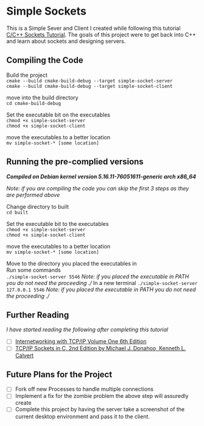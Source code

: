 # Simple Sockets
This is a Simple Sever and Client I created while following this tutorial [C/C++ Sockets Tutorial](https://www.linuxhowtos.org/C_C++/socket.htm). The goals of this project were to get back into C++ and learn about sockets and designing servers.

## Compiling the Code
Build the project \
`cmake --build cmake-build-debug --target simple-socket-server` \
`cmake --build cmake-build-debug --target simple-socket-client`

move into the build directory \
`cd cmake-build-debug`

Set the executable bit on the executables \
`chmod +x simple-socket-server` \
`chmod +x simple-socket-client`

move the executables to a better location \
`mv simple-socket-* [some location]`

## Running the pre-complied versions
_**Compiled on Debian kernel version 5.16.11-76051611-generic arch x86_64**_

_Note: if you are compiling the code you can skip the first 3 steps as they are performed above_ 

Change directory to built \
`cd built`

Set the executable bit to the executables \
`chmod +x simple-socket-server` \
`chmod +x simple-socket-client`

move the executables to a better location \
`mv simple-socket-* [some location]`

Move to the directory you placed the executables in \
Run some commands \
`./simple-socket-server 5546` _Note: if you placed the executable in PATH you do not need the proceeding ./_
In a new terminal
`./simple-socket-server 127.0.0.1 5546` _Note: if you placed the executable in PATH you do not need the proceeding ./_

## Further Reading
_I have started reading the following after completing this tutorial_
- [ ] [Internetworking with TCP/IP Volume One 6th Edition](https://www.amazon.com/Internetworking-TCP-IP-One-6th/dp/013608530X/ref=pd_sbs_2/146-0905989-7407724?pd_rd_w=mzw2p&pf_rd_p=4b6b5072-e9bd-4f30-a3af-a1f5d52978ec&pf_rd_r=22N4YSEQZK3Y8ZYQCM5F&pd_rd_r=435d9b2f-a4c7-4fd6-af60-7b9c8791deaa&pd_rd_wg=c47cP&pd_rd_i=013608530X&psc=1)
- [ ] [TCP/IP Sockets in C, 2nd Edition by Michael J. Donahoo, Kenneth L. Calvert](https://www.amazon.com/TCP-IP-Sockets-Practical-Programmers/dp/0123745403)

## Future Plans for the Project
-[ ] Fork off new Processes to handle multiple connections
-[ ] Implement a fix for the zombie problem the above step will assuredly create
-[ ] Complete this project by having the server take a screenshot of the current desktop environment and pass it to the client.
